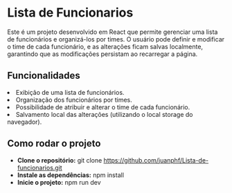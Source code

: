 # Lista de Funcionarios <br>
Este é um projeto desenvolvido em React que permite gerenciar uma lista de funcionários e organizá-los por times. O usuário pode definir e modificar o time de cada funcionário, e as alterações ficam salvas localmente, garantindo que as modificações persistam ao recarregar a página.

## Funcionalidades
<li> Exibição de uma lista de funcionários.</li>
<li> Organização dos funcionários por times.</li>
<li> Possibilidade de atribuir e alterar o time de cada funcionário. </li>
<li> Salvamento local das alterações (utilizando o local storage do navegador).</li>

## Como rodar o projeto
- <b>Clone o repositório:</b> git clone https://github.com/juanphf/Lista-de-funcionarios.git
- <b>Instale as dependências:</b> npm install
- <b>Inicie o projeto:</b> npm run dev
